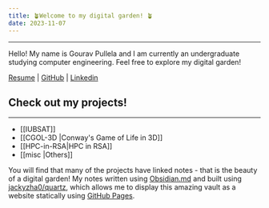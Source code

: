 ```yaml
---
title: 🪴Welcome to my digital garden! 🪴
date: 2023-11-07
---
```

---
Hello!  My name is Gourav Pullela and I am currently an undergraduate studying computer engineering.  Feel free to explore my digital garden!

<a href="./assets/Resume/Gourav-Pullela-Resume.pdf" target="_blank">Resume</a> | [GitHub](https://github.com/gpullela) | [Linkedin](https://www.linkedin.com/in/gourav-pullela/)
## Check out my projects!  
---
- [[IUBSAT]]
- [[CGOL-3D |Conway's Game of Life in 3D]]
- [[HPC-in-RSA|HPC in RSA]]
- [[misc |Others]]

You will find that many of the projects have linked notes - that is the beauty of a digital garden!  My notes written using [Obsidian.md](https://obsidian.md/) and built using [jackyzha0/quartz](https://quartz.jzhao.xyz/), which allows me to display this amazing vault as a website statically using [GitHub Pages](https://pages.github.com/).  



